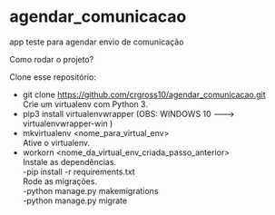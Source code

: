 # agendar_comunicacao
app teste para agendar envio de comunicação
 
Como rodar o projeto? <br>

Clone esse repositório: <br>
 - git clone https://github.com/crgross10/agendar_comunicacao.git <br>
Crie um virtualenv com Python 3. <br> 
 - pip3 install virtualenvwrapper  (OBS: WINDOWS 10 ---> virtualenvwrapper-win ) <br>
 - mkvirtualenv <nome_para_virtual_env> <br>
Ative o virtualenv. <br>
 - workorn  <nome_da_virtual_env_criada_passo_anterior> <br>
Instale as dependências. <br>
 -pip install -r requirements.txt <br>
Rode as migrações. <br>
 -python manage.py makemigrations <br>
 -python manage.py migrate <br>

